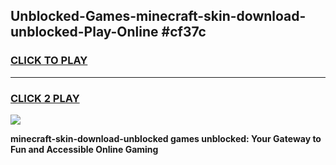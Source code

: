 
## Unblocked-Games-minecraft-skin-download-unblocked-Play-Online #cf37c
<h3>
<a href="https://news.freeplayer.one?title=minecraft-skin-download-unblocked&ref=3">CLICK TO PLAY</a></h3>
<hr>

<h3>
<a href="https://news.freeplayer.one?title=minecraft-skin-download-unblocked&ref=3">CLICK 2 PLAY</a>
  
</h3>

<a href="https://news.freeplayer.one?title=minecraft-skin-download-unblocked&ref=3"><img src="https://clearcache.store/games.png"></a>


**minecraft-skin-download-unblocked games unblocked: Your Gateway to Fun and Accessible Online Gaming**
